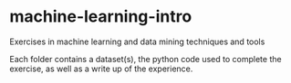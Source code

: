 # machine-learning-intro
Exercises in machine learning and data mining techniques and tools

Each folder contains a dataset(s), the python code used to complete the exercise, as well as a write up of the experience.
